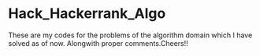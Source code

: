 # Hack_Hackerrank_Algo
These are my codes for the problems of the algorithm domain which I have solved as of now. Alongwith proper comments.Cheers!! 
